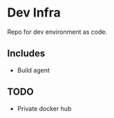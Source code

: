 # Dev Infra
Repo for dev environment as code.
## Includes
- Build agent
## TODO
- Private docker hub
